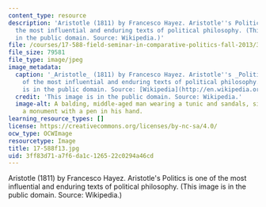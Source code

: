 ```yaml
---
content_type: resource
description: 'Aristotle (1811) by Francesco Hayez. Aristotle''s Politics is one of
  the most influential and enduring texts of political philosophy. (This image is
  in the public domain. Source: Wikipedia.)'
file: /courses/17-588-field-seminar-in-comparative-politics-fall-2013/3ff83d71a7f6da1c126522c0294a46cd_17-588f13.jpg
file_size: 79581
file_type: image/jpeg
image_metadata:
  caption: '_Aristotle_ (1811) by Francesco Hayez. Aristotle''s _Politics_ is one
    of the most influential and enduring texts of political philosophy. (This image
    is in the public domain. Source: [Wikipedia](http://en.wikipedia.org/wiki/File:Francesco_Hayez_001.jpg).)'
  credit: 'This image is in the public domain. Source: Wikipedia.'
  image-alt: A balding, middle-aged man wearing a tunic and sandals, sits against
    a monument with a pen in his hand.
learning_resource_types: []
license: https://creativecommons.org/licenses/by-nc-sa/4.0/
ocw_type: OCWImage
resourcetype: Image
title: 17-588f13.jpg
uid: 3ff83d71-a7f6-da1c-1265-22c0294a46cd
---
```

Aristotle (1811) by Francesco Hayez. Aristotle's Politics is one of the most influential and enduring texts of political philosophy. (This image is in the public domain. Source: Wikipedia.)